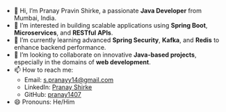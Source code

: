 - 👋 Hi, I’m Pranay Pravin Shirke, a passionate **Java Developer** from Mumbai, India.  
- 👀 I’m interested in building scalable applications using **Spring Boot**, **Microservices**, and **RESTful APIs**.  
- 🌱 I’m currently learning advanced **Spring Security**, **Kafka**, and **Redis** to enhance backend performance.  
- 💞️ I’m looking to collaborate on innovative **Java-based projects**, especially in the domains of **web development**.  
- 📫 How to reach me:  
  - Email: s.pranayy14@gmail.com  
  - LinkedIn: [Pranay Shirke](https://www.linkedin.com/in/pranay-shirke-a840b5246)  
  - GitHub: [pranay1407](https://github.com/pranay1407)  
- 😄 Pronouns: He/Him  



<!---
pranay1407/pranay1407 is a ✨ special ✨ repository because its `README.md` (this file) appears on your GitHub profile.
You can click the Preview link to take a look at your changes.
--->
